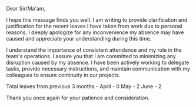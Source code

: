 Dear Sir/Ma'am,

I hope this message finds you well. I am writing to provide clarification and justification for the recent leaves I have taken from work due to personal reasons. I deeply apologize for any inconvenience my absence may have caused and appreciate your understanding during this time.

I understand the importance of consistent attendance and my role in the team's operations. I assure you that I am committed to minimizing any disruption caused by my absence. I have been actively working to delegate tasks, provide necessary instructions, and maintain communication with my colleagues to ensure continuity in our projects.

Total leaves from previous 3 months -
April - 0
May - 2
June - 2

Thank you once again for your patience and consideration.


